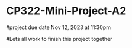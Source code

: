 # CP322-Mini-Project-A2

#project due date Nov 12, 2023 at 11:30pm

#Lets all work to finish this project together
